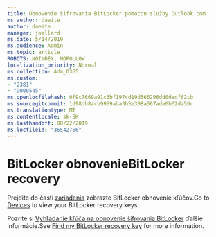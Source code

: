 ```yaml
---
title: Obnovenie šifrovania BitLocker pomocou služby Outlook.com
ms.author: daeite
author: daeite
manager: joallard
ms.date: 5/14/2019
ms.audience: Admin
ms.topic: article
ROBOTS: NOINDEX, NOFOLLOW
localization_priority: Normal
ms.collection: Adm_O365
ms.custom:
- "2381"
- "9000545"
ms.openlocfilehash: 0f9c7669a91c3bf197cd19d566296dd0dedf62cb
ms.sourcegitcommit: 1d98db8acb9959aba3b5e308a567ade6b62da56c
ms.translationtype: MT
ms.contentlocale: sk-SK
ms.lasthandoff: 08/22/2019
ms.locfileid: "36542766"
---
```

# <a name="bitlocker-recovery"></a><span data-ttu-id="894b1-102">BitLocker obnovenie</span><span class="sxs-lookup"><span data-stu-id="894b1-102">BitLocker recovery</span></span>

<span data-ttu-id="894b1-103">Prejdite do časti [zariadenia](https://account.microsoft.com/devices/recoverykey) zobrazte BitLocker obnovenie kľúčov.</span><span class="sxs-lookup"><span data-stu-id="894b1-103">Go to [Devices](https://account.microsoft.com/devices/recoverykey) to view your BitLocker recovery keys.</span></span>

<span data-ttu-id="894b1-104">Pozrite si [Vyhľadanie kľúča na obnovenie šifrovania BitLocker](https://support.microsoft.com/help/4026181) ďalšie informácie.</span><span class="sxs-lookup"><span data-stu-id="894b1-104">See [Find my BitLocker recovery key](https://support.microsoft.com/help/4026181) for more information.</span></span>